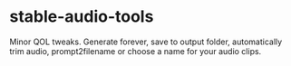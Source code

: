 # stable-audio-tools

Minor QOL tweaks. Generate forever, save to output folder, automatically trim audio, prompt2filename or choose a name for your audio clips.
